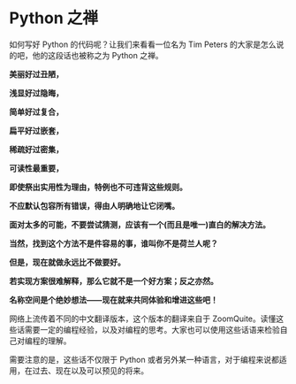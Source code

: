 # Python 之禅

如何写好 Python 的代码呢？让我们来看看一位名为 Tim Peters 的大家是怎么说的吧，他的这段话也被称之为 Python 之禅。

**美丽好过丑陋，**

**浅显好过隐晦，**

**简单好过复合，**

**扁平好过嵌套，**

**稀疏好过密集，**

**可读性最重要，**

**即使祭出实用性为理由，特例也不可违背这些规则。**

**不应默认包容所有错误，得由人明确地让它闭嘴。**

**面对太多的可能，不要尝试猜测，应该有一个(而且是唯一)直白的解决方法。**

**当然，找到这个方法不是件容易的事，谁叫你不是荷兰人呢？**

**但是，现在就做永远比不做要好。**

**若实现方案很难解释，那么它就不是一个好方案；反之亦然。**

**名称空间是个绝妙想法——现在就来共同体验和增进这些吧！**

网络上流传着不同的中文翻译版本，这个版本的翻译来自于 ZoomQuite。读懂这些话需要一定的编程经验，以及对编程的思考。大家也可以使用这些话语来检验自己对编程的理解。

需要注意的是，这些话不仅限于 Python 或者另外某一种语言，对于编程来说都适用，在过去、现在以及可以预见的将来。